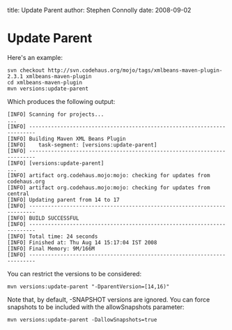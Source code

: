 title: Update Parent
author: Stephen Connolly
date: 2008-09-02

<!---
Licensed to the Apache Software Foundation (ASF) under one
or more contributor license agreements.  See the NOTICE file
distributed with this work for additional information
regarding copyright ownership.  The ASF licenses this file
to you under the Apache License, Version 2.0 (the
"License"); you may not use this file except in compliance
with the License.  You may obtain a copy of the License at
https://www.apache.org/licenses/LICENSE-2.0
Unless required by applicable law or agreed to in writing,
software distributed under the License is distributed on an
"AS IS" BASIS, WITHOUT WARRANTIES OR CONDITIONS OF ANY
KIND, either express or implied.  See the License for the
specific language governing permissions and limitations
under the License.
-->

# Update Parent

Here's an example:

```shell
svn checkout http://svn.codehaus.org/mojo/tags/xmlbeans-maven-plugin-2.3.1 xmlbeans-maven-plugin
cd xmlbeans-maven-plugin
mvn versions:update-parent
```

Which produces the following output:

```log
[INFO] Scanning for projects...
...
[INFO] ------------------------------------------------------------------------
[INFO] Building Maven XML Beans Plugin
[INFO]    task-segment: [versions:update-parent]
[INFO] ------------------------------------------------------------------------
[INFO] [versions:update-parent]
...
[INFO] artifact org.codehaus.mojo:mojo: checking for updates from codehaus.org
[INFO] artifact org.codehaus.mojo:mojo: checking for updates from central
[INFO] Updating parent from 14 to 17
[INFO] ------------------------------------------------------------------------
[INFO] BUILD SUCCESSFUL
[INFO] ------------------------------------------------------------------------
[INFO] Total time: 24 seconds
[INFO] Finished at: Thu Aug 14 15:17:04 IST 2008
[INFO] Final Memory: 9M/166M
[INFO] ------------------------------------------------------------------------
```

You can restrict the versions to be considered:

```shell
mvn versions:update-parent "-DparentVersion=[14,16)"
```

Note that, by default, -SNAPSHOT versions are ignored. You can force snapshots to be
included with the allowSnapshots parameter:

```shell
mvn versions:update-parent -DallowSnapshots=true
```

